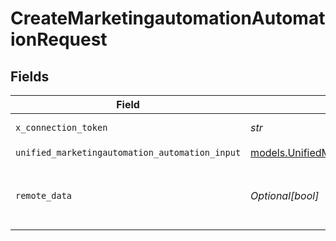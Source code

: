 # CreateMarketingautomationAutomationRequest


## Fields

| Field                                                                                                      | Type                                                                                                       | Required                                                                                                   | Description                                                                                                |
| ---------------------------------------------------------------------------------------------------------- | ---------------------------------------------------------------------------------------------------------- | ---------------------------------------------------------------------------------------------------------- | ---------------------------------------------------------------------------------------------------------- |
| `x_connection_token`                                                                                       | *str*                                                                                                      | :heavy_check_mark:                                                                                         | The connection token                                                                                       |
| `unified_marketingautomation_automation_input`                                                             | [models.UnifiedMarketingautomationAutomationInput](../models/unifiedmarketingautomationautomationinput.md) | :heavy_check_mark:                                                                                         | N/A                                                                                                        |
| `remote_data`                                                                                              | *Optional[bool]*                                                                                           | :heavy_minus_sign:                                                                                         | Set to true to include data from the original Marketingautomation software.                                |